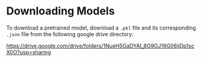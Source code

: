 # Downloading Models

To download a pretrained model, download a `.pkl` file and its corresponding `.json` file from the following google drive directory:

https://drive.google.com/drive/folders/1NueH5GaDYAI_8G9GJ19G06ijDp1scX0O?usp=sharing